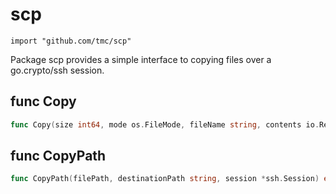 # scp
    import "github.com/tmc/scp"


Package scp provides a simple interface to copying files over a
go.crypto/ssh session.

## func Copy
``` go
func Copy(size int64, mode os.FileMode, fileName string, contents io.Reader, destinationPath string, session *ssh.Session) error
```

## func CopyPath
``` go
func CopyPath(filePath, destinationPath string, session *ssh.Session) error
```
